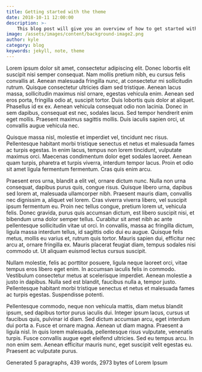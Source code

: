 ```yaml
---
title: Getting started with the theme
date: 2018-10-11 12:00:00
description: >-
    This blog post will give you an overview of how to get started with the theme
image: /assets/images/content/background-image2.png
author: kyle
category: blog
keywords: jekyll, note, theme
---
```

Lorem ipsum dolor sit amet, consectetur adipiscing elit. Donec lobortis elit suscipit nisi semper consequat. Nam mollis pretium nibh, eu cursus felis convallis at. Aenean malesuada fringilla nunc, at consectetur mi sollicitudin rutrum. Quisque consectetur ultricies diam sed tristique. Aenean lacus massa, sollicitudin maximus nisl ornare, egestas vehicula enim. Aenean sed eros porta, fringilla odio at, suscipit tortor. Duis lobortis quis dolor at aliquet. Phasellus id ex ex. Aenean vehicula consequat odio non lacinia. Donec in sem dapibus, consequat est nec, sodales lacus. Sed tempor hendrerit enim eget mollis. Praesent maximus sagittis mollis. Duis iaculis sapien orci, ut convallis augue vehicula nec.

Quisque massa nisl, molestie et imperdiet vel, tincidunt nec risus. Pellentesque habitant morbi tristique senectus et netus et malesuada fames ac turpis egestas. In enim lacus, tempus non lorem tincidunt, vulputate maximus orci. Maecenas condimentum dolor eget sodales laoreet. Aenean quam turpis, pharetra et turpis viverra, interdum tempor lacus. Proin et odio sit amet ligula fermentum fermentum. Cras quis enim arcu.

Praesent eros urna, blandit a elit vel, ornare dictum nunc. Nulla non urna consequat, dapibus purus quis, congue risus. Quisque libero urna, dapibus sed lorem at, malesuada ullamcorper nibh. Praesent mauris diam, convallis nec dignissim a, aliquet vel lorem. Cras viverra viverra libero, vel suscipit ipsum fermentum eu. Proin nec tellus congue, pretium lorem ut, vehicula felis. Donec gravida, purus quis accumsan dictum, est libero suscipit nisi, et bibendum urna dolor semper tellus. Curabitur sit amet nibh ac ante pellentesque sollicitudin vitae ut orci. In convallis, massa ac fringilla dictum, ligula massa interdum tellus, id sagittis odio dui eu augue. Quisque felis metus, mollis eu varius et, rutrum quis tortor. Mauris sapien dui, efficitur nec arcu at, ornare fringilla ex. Mauris placerat feugiat diam, tempus sodales nisi commodo ut. Ut aliquam euismod lectus cursus suscipit.

Nullam molestie, felis ac porttitor posuere, ligula neque laoreet orci, vitae tempus eros libero eget enim. In accumsan iaculis felis in commodo. Vestibulum consectetur metus at scelerisque imperdiet. Aenean molestie a justo in dapibus. Nulla sed est blandit, faucibus nulla a, tempor justo. Pellentesque habitant morbi tristique senectus et netus et malesuada fames ac turpis egestas. Suspendisse potenti.

Pellentesque commodo, neque non vehicula mattis, diam metus blandit ipsum, sed dapibus tortor purus iaculis dui. Integer ipsum lacus, cursus ut faucibus quis, pulvinar id diam. Sed dictum accumsan arcu, eget interdum dui porta a. Fusce et ornare magna. Aenean ut diam magna. Praesent a ligula nisl. In quis lorem malesuada, pellentesque risus vulputate, venenatis turpis. Fusce convallis augue eget eleifend ultricies. Sed eu tempus arcu. In non enim sem. Aenean efficitur mauris nunc, eget suscipit velit egestas eu. Praesent ac vulputate purus.

Generated 5 paragraphs, 439 words, 2973 bytes of Lorem Ipsum
